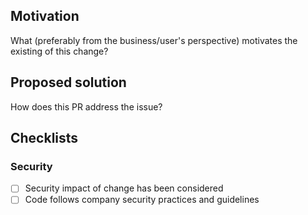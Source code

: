 ## Motivation

What (preferably from the business/user's perspective) motivates the existing of this change?

## Proposed solution

How does this PR address the issue?

## Checklists

### Security

- [ ] Security impact of change has been considered
- [ ] Code follows company security practices and guidelines
